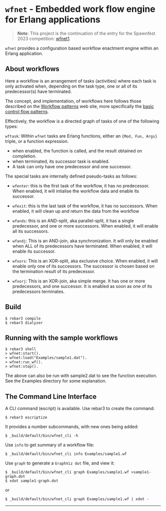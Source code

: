 # `wfnet` - Embedded work flow engine for Erlang applications

> **Note**: This project is the continuation of the entry for the
> Spawnfest 2023 competition:
> [wfnet1](https://github.com/spawnfest/wfnet1/).

`wfnet` provides a configuration based workflow enactment engine
within an Erlang application.

## About workflows

Here a workflow is an arrangement of tasks (activities) where each
task is only activated when, depending on the task type, one or all of
its predecessor(s) have terminated.

The concept, and implementation, of workflows here follows those
described on the [Workflow patterns](http://workflowpatterns.com/) web
site, more specifically the [basic control flow
patterns](http://workflowpatterns.com/patterns/control/).

Effectively, the workflow is a directed graph of tasks of one of the
following types:

`wftask`: Within `wfnet` tasks are Erlang functions, either an `{Mod,
Fun, Args}` triple, or a function expression.

* when enabled, the function is called, and the result obtained on
  completion.
* when terminated, its successor task is enabled.
* A task can only have one predecessor and one successor.

The special tasks are internally defined pseudo-tasks as follows:

* `wfenter`: this is the first task of the workflow, it has no
  predecessor. When enabled, it will intialise the workflow data and
  enable its successor.

* `wfexit`: this is the last task of the workflow, it has no
  successors. When enabled, it will clean up and return the data from
  the workflow

* `wfands`: this is an AND-split, aka parallel-split, it has a single
  predecessor, and one or more successors. When enabled, it will
  enable all its successors.

* `wfandj`: This is an AND-join, aka synchronization. It will only be
  enabled when ALL of its predecessors have terminated. When enabled,
  it will enable its successor.

* `wfxors`: This is an XOR-split, aka exclusive choice. When enabled,
  it will enable only one of its successors. The successor is chosen
  based on the termination result of its predecessor.

* `wfxorj`: This is an XOR-join, aka simple merge. It has one or more
  predecessors, and one successor. It is enabled as soon as one of its
  predecessors terminates.

## Build

    $ rebar3 compile
    $ rebar3 dialyzer

## Running with the sample workflows

    $ rebar3 shell
    > wfnet:start().
    > wfnet:load("Examples/sample1.dat").
    > wfnet:run_wf().
    > wfnet:stop().

The above can also be run with sample2.dat to see the function
execution. See the Examples directory for some explanation.

## The Command Line Interface

A CLI command (escript) is available. Use rebar3 to create the
command:

    $ rebar3 escriptize

It provides a number subcommands, with new ones being added:

    $ _build/default/bin/wfnet_cli -h

Use `info` to get summary of a workflow file:

    $ _build/default/bin/wfnet_cli info Examples/sample1.wf

Use `graph` to generate a `GraphViz dot` file, and view it:

    $ _build/default/bin/wfnet_cli graph Examples/sample1.wf >sample1-graph.dot
    $ xdot sample1-graph.dot

or

    $ _build/default/bin/wfnet_cli graph Examples/sample1.wf | xdot -

---
